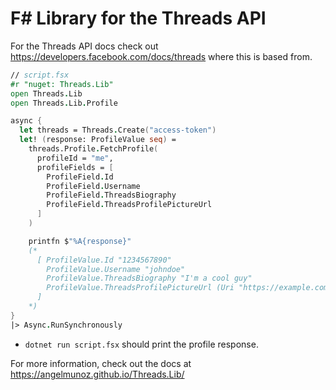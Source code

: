 # F# Library for the Threads API

For the Threads API docs check out https://developers.facebook.com/docs/threads where this is based from.

```fsharp
// script.fsx
#r "nuget: Threads.Lib"
open Threads.Lib
open Threads.Lib.Profile

async {
  let threads = Threads.Create("access-token")
  let! (response: ProfileValue seq) =
    threads.Profile.FetchProfile(
      profileId = "me",
      profileFields = [
        ProfileField.Id
        ProfileField.Username
        ProfileField.ThreadsBiography
        ProfileField.ThreadsProfilePictureUrl
      ]
    )

    printfn $"%A{response}"
    (*
      [ ProfileValue.Id "1234567890"
        ProfileValue.Username "johndoe"
        ProfileValue.ThreadsBiography "I'm a cool guy"
        ProfileValue.ThreadsProfilePictureUrl (Uri "https://example.com/picture.jpg")
      ]
    *)
}
|> Async.RunSynchronously
```

- `dotnet run script.fsx` should print the profile response.

For more information, check out the docs at https://angelmunoz.github.io/Threads.Lib/
